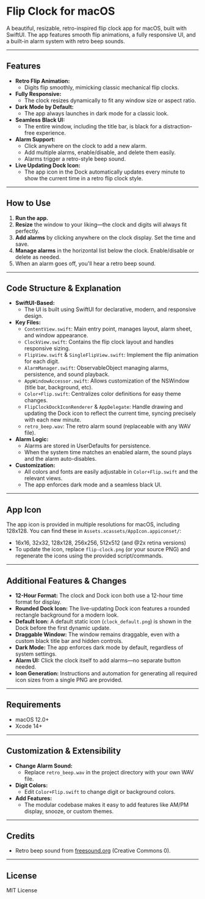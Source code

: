 # Flip Clock for macOS

A beautiful, resizable, retro-inspired flip clock app for macOS, built with SwiftUI. The app features smooth flip animations, a fully responsive UI, and a built-in alarm system with retro beep sounds.

---

## Features

- **Retro Flip Animation:**
  - Digits flip smoothly, mimicking classic mechanical flip clocks.
- **Fully Responsive:**
  - The clock resizes dynamically to fit any window size or aspect ratio.
- **Dark Mode by Default:**
  - The app always launches in dark mode for a classic look.
- **Seamless Black UI:**
  - The entire window, including the title bar, is black for a distraction-free experience.
- **Alarm Support:**
  - Click anywhere on the clock to add a new alarm.
  - Add multiple alarms, enable/disable, and delete them easily.
  - Alarms trigger a retro-style beep sound.
- **Live Updating Dock Icon:**
  - The app icon in the Dock automatically updates every minute to show the current time in a retro flip clock style.

---

## How to Use

1. **Run the app.**
2. **Resize** the window to your liking—the clock and digits will always fit perfectly.
3. **Add alarms** by clicking anywhere on the clock display. Set the time and save.
4. **Manage alarms** in the horizontal list below the clock. Enable/disable or delete as needed.
5. When an alarm goes off, you'll hear a retro beep sound.

---

## Code Structure & Explanation

- **SwiftUI-Based:**
  - The UI is built using SwiftUI for declarative, modern, and responsive design.
- **Key Files:**
  - `ContentView.swift`: Main entry point, manages layout, alarm sheet, and window appearance.
  - `ClockView.swift`: Contains the flip clock layout and handles responsive sizing.
  - `FlipView.swift` & `SingleFlipView.swift`: Implement the flip animation for each digit.
  - `AlarmManager.swift`: ObservableObject managing alarms, persistence, and sound playback.
  - `AppWindowAccessor.swift`: Allows customization of the NSWindow (title bar, background, etc).
  - `Color+Flip.swift`: Centralizes color definitions for easy theme changes.
  - `FlipClockDockIconRenderer` & `AppDelegate`: Handle drawing and updating the Dock icon to reflect the current time, syncing precisely with each new minute.
  - `retro_beep.wav`: The retro alarm sound (replaceable with any WAV file).
- **Alarm Logic:**
  - Alarms are stored in UserDefaults for persistence.
  - When the system time matches an enabled alarm, the sound plays and the alarm auto-disables.
- **Customization:**
  - All colors and fonts are easily adjustable in `Color+Flip.swift` and the relevant views.
  - The app enforces dark mode and a seamless black UI.

---

## App Icon

The app icon is provided in multiple resolutions for macOS, including 128x128. You can find these in `Assets.xcassets/AppIcon.appiconset/`:

- 16x16, 32x32, 128x128, 256x256, 512x512 (and @2x retina versions)
- To update the icon, replace `flip-clock.png` (or your source PNG) and regenerate the icons using the provided script/commands.

---

## Additional Features & Changes

- **12-Hour Format:** The clock and Dock icon both use a 12-hour time format for display.
- **Rounded Dock Icon:** The live-updating Dock icon features a rounded rectangle background for a modern look.
- **Default Icon:** A default static icon (`clock_default.png`) is shown in the Dock before the first dynamic update.
- **Draggable Window:** The window remains draggable, even with a custom black title bar and hidden controls.
- **Dark Mode:** The app enforces dark mode by default, regardless of system settings.
- **Alarm UI:** Click the clock itself to add alarms—no separate button needed.
- **Icon Generation:** Instructions and automation for generating all required icon sizes from a single PNG are provided.

---

## Requirements

- macOS 12.0+
- Xcode 14+

---

## Customization & Extensibility

- **Change Alarm Sound:**
  - Replace `retro_beep.wav` in the project directory with your own WAV file.
- **Digit Colors:**
  - Edit `Color+Flip.swift` to change digit or background colors.
- **Add Features:**
  - The modular codebase makes it easy to add features like AM/PM display, snooze, or custom themes.

---

## Credits
- Retro beep sound from [freesound.org](https://freesound.org/people/Soundholder/sounds/425331/) (Creative Commons 0).

---

## License
MIT License
